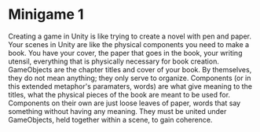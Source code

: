 # Minigame 1
Creating a game in Unity is like trying to create a novel with pen and paper. Your scenes in Unity are like the physical components you need to make a book. You have your cover, the paper that goes in the book, your writing utensil, everything that is physically necessary for book creation. GameObjects are the chapter titles and cover of your book. By themselves, they do not mean anything; they only serve to organize. Components (or in this extended metaphor's paramaters, words) are what give meaning to the titles, what the physical pieces of the book are meant to be used for. Components on their own are just loose leaves of paper, words that say something without having any meaning. They must be united under GameObjects, held together within a scene, to gain coherence.